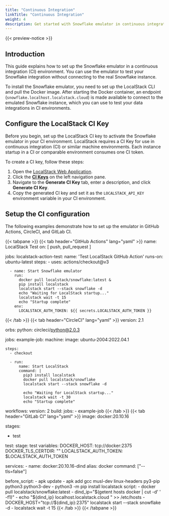 ```yaml
---
title: "Continuous Integration"
linkTitle: "Continuous Integration"
weight: 4
description: Get started with Snowflake emulator in continuous integration (CI) environments
---
```


{{< preview-notice >}}

## Introduction

This guide explains how to set up the Snowflake emulator in a continuous integration (CI) environment. You can use the emulator to test your Snowflake integration without connecting to the real Snowflake instance.

To install the Snowflake emulator, you need to set up the LocalStack CLI and pull the Docker image. After starting the Docker container, an endpoint (`snowflake.localhost.localstack.cloud`) is made available to connect to the emulated Snowflake instance, which you can use to test your data integrations in CI environments.

## Configure the LocalStack CI Key

Before you begin, set up the LocalStack CI key to activate the Snowflake emulator in your CI environment. LocalStack requires a CI Key for use in continuous integration (CI) or similar machine environments. Each instance startup in a CI or comparable environment consumes one CI token.

To create a CI key, follow these steps:

1. Open the [LocalStack Web Application](https://app.localstack.cloud).
2. Click the [**CI Keys**](https://app.localstack.cloud/workspace/ci-keys) on the left navigation pane.
3. Navigate to the **Generate CI Key** tab, enter a description, and click **Generate CI Key**.
4. Copy the generated CI key and set it as the `LOCALSTACK_API_KEY` environment variable in your CI environment.

## Setup the CI configuration

The following examples demonstrate how to set up the emulator in GitHub Actions, CircleCI, and GitLab CI.

{{< tabpane >}}
{{< tab header="GitHub Actions" lang="yaml" >}}
name: LocalStack Test
on: [ push, pull_request ]

jobs:
  localstack-action-test:
    name: 'Test LocalStack GitHub Action'
    runs-on: ubuntu-latest
    steps:
      - uses: actions/checkout@v3

      - name: Start Snowflake emulator
        run:
          docker pull localstack/snowflake:latest &
          pip install localstack
          localstack start --stack snowflake -d
          echo "Waiting for LocalStack startup..."
          localstack wait -t 15
          echo "Startup complete"
        env:
          LOCALSTACK_AUTH_TOKEN: ${{ secrets.LOCALSTACK_AUTH_TOKEN }}
{{< /tab >}}
{{< tab header="CircleCI" lang="yaml" >}}
version: 2.1

orbs:
  python: circleci/python@2.0.3

jobs:
  example-job:
    machine:
      image: ubuntu-2004:2022.04.1

    steps:
      - checkout

      - run:
          name: Start LocalStack
          command: |
            pip3 install localstack
            docker pull localstack/snowflake
            localstack start --stack snowflake -d           

            echo "Waiting for LocalStack startup..."  
            localstack wait -t 30                     
            echo "Startup complete"

workflows:
  version: 2
  build:
    jobs:
      - example-job
{{< /tab >}}
{{< tab header="GitLab CI" lang="yaml" >}}
image: docker:20.10.16

stages:
  - test

test:
  stage: test
  variables:
    DOCKER_HOST: tcp://docker:2375
    DOCKER_TLS_CERTDIR: ""
    LOCALSTACK_AUTH_TOKEN: $LOCALSTACK_AUTH_TOKEN

  services:
    - name: docker:20.10.16-dind
      alias: docker
      command: ["--tls=false"]

  before_script:
    - apk update
    - apk add gcc musl-dev linux-headers py3-pip python3 python3-dev
    - python3 -m pip install localstack
  script:
    - docker pull localstack/snowflake:latest
    - dind_ip="$(getent hosts docker | cut -d' ' -f1)"
    - echo "${dind_ip} localhost.localstack.cloud " >> /etc/hosts
    - DOCKER_HOST="tcp://${dind_ip}:2375" localstack start --stack snowflake -d
    - localstack wait -t 15
{{< /tab >}}
{{< /tabpane >}}
